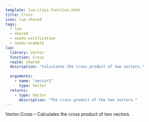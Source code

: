 ```yaml
---
template: lua-class-function.html
title: Cross
icon: lua-shared
tags:
  - lua
  - shared
  - needs-verification
  - needs-example
lua:
  library: Vector
  function: Cross
  realm: shared
  description: "Calculates the cross product of two vectors."
  
  arguments:
    - name: "vector2"
      type: Vector
  returns:
    - type: Vector
      description: "The cross product of the two vectors."
---
```


<div class="lua__search__keywords">
Vector:Cross &#x2013; Calculates the cross product of two vectors.
</div>
